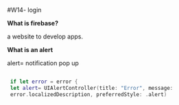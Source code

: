 #W14- login 

**What is firebase?**

a website to develop apps. 

**What is an alert**

alert= notification pop up 

```swift

 if let error = error {
 let alert= UIAlertController(title: "Error", message:
 error.localizedDescription, preferredStyle: .alert)
 
 ```
 
 
